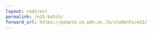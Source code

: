 ```yaml
---
layout: redirect
permalink: /e15-batch/
forward_url: https://people.ce.pdn.ac.lk/students/e15/
---
```

